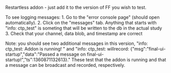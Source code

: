 Restartless addon - just add it to the version of FF you wish to test.

To see logging messages:
 	1. Go to the "error console page" (should open automatically).
	2. Click on the "messages" tab. Anything that starts with "info: ctp_test" is someting
	   that will be written to the db in the actual study
	3. Check that your channel, data blob, and timestamp are correct


Note: you should see two additional messages in this version, "info: ctp_test: Addon is running!
" and "info: ctp_test: willrecord: {"msg":"final-ui-startup","data":"Passed a message on final-ui-startup!","ts":1360871132613}." These test that the addon is running and that a message can be broadcast and recorded, respectively.

